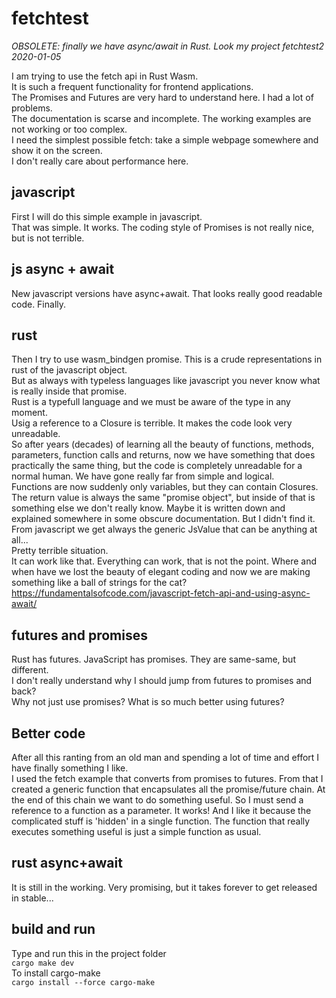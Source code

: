 # fetchtest

*OBSOLETE: finally we have async/await in Rust. Look my project fetchtest2 2020-01-05*

I am trying to use the fetch api in Rust Wasm.  
It is such a frequent functionality for frontend applications.  
The Promises and Futures are very hard to understand here. I had a lot of problems.  
The documentation is scarse and incomplete. The working examples are not working or too complex.  
I need the simplest possible fetch: take a simple webpage somewhere and show it on the screen.  
I don't really care about performance here.  

## javascript

First I will do this simple example in javascript.  
That was simple. It works. The coding style of Promises is not really nice, but is not terrible.  

## js async + await

New javascript versions have async+await. That looks really good readable code. Finally.  

## rust

Then I try to use wasm_bindgen promise. This is a crude representations in rust of the javascript object.  
But as always with typeless languages like javascript you never know what is really inside that promise.  
Rust is a typefull language and we must be aware of the type in any moment.  
Usig a reference to a Closure is terrible. It makes the code look very unreadable.  
So after years (decades) of learning all the beauty of functions, methods, parameters, function calls and returns, now we have something that does practically the same thing, but the code is completely unreadable for a normal human. We have gone really far from simple and logical.  
Functions are now suddenly only variables, but they can contain Closures. The return value is always the same "promise object", but inside of that is something else we don't really know. Maybe it is written down and explained somewhere in some obscure documentation. But I didn't find it.  
From javascript we get always the generic JsValue that can be anything at all...  
Pretty terrible situation.  
It can work like that. Everything can work, that is not the point. Where and when have we lost the beauty of elegant coding and now we are making something like a ball of strings for the cat?  
<https://fundamentalsofcode.com/javascript-fetch-api-and-using-async-await/>  

## futures and promises

Rust has futures. JavaScript has promises. They are same-same, but different.  
I don't really understand why I should jump from futures to promises and back?  
Why not just use promises? What is so much better using futures?  

## Better code

After all this ranting from an old man and spending a lot of time and effort I have finally something I like.  
I used the fetch example that converts from promises to futures. From that I created a generic
function that encapsulates all the promise/future chain. At the end of this chain we want to do something
useful. So I must send a reference to a function as a parameter. It works! And I like it because the complicated stuff is 'hidden' in a single function. The function that really executes something useful is just a simple function as usual.

## rust async+await

It is still in the working. Very promising, but it takes forever to get released in stable...  

## build and run

Type and run this in the project folder  
`cargo make dev`  
To install cargo-make  
`cargo install --force cargo-make`

